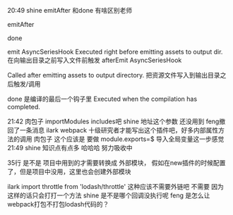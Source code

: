 20:49
shine
emitAfter 和done 有啥区别老师 

emitAfter

done 


emit
AsyncSeriesHook
Executed right before emitting assets to output dir. 
在向输出目录之前写入文件前触发
afterEmit
AsyncSeriesHook

Called after emitting assets to output directory.
把资源文件写入到输出目录之后触发/调用

done
是编译的最后一个钩子里
Executed when the compilation has completed.

<script src="https://cdn.bootcss.com/jquery/3.1.0/jquery.js"></script>
  <script src="https://cdn.bootcdn.net/ajax/libs/lodash.js/4.17.21/lodash.js"></script>



  21:42
肉包子
importModules includes吧 
shine
地址这个参数 还没用到 
feng撤回了一条消息
ilark
webpack 十级研究者才能写出这个插件吧，好多内部属性方法的调用 
肉包子
这个应该是 要做 module.exports=$ 导入全局变量这一步感觉 
21:49
shine
知识点有点多 哈哈哈 努力吸收中 


35行 是不是 项目中用到的才需要转换成 外部模块，
假如在new插件的时候配置了，但是项目中没用，这里也会创建外部模块 



ilark
import throttle from 'lodash/throttle' 这种应该不需要外链吧 不需要
因为这样的话只会打打一个方法
shine
是不是哪个回调没执行呢 
feng
是怎么让webpack打包不打包lodash代码的？ 
